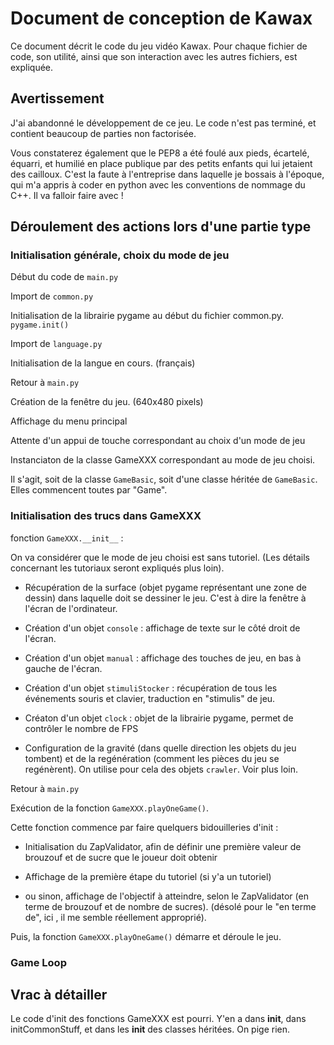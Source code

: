 # Document de conception de Kawax #

Ce document décrit le code du jeu vidéo Kawax. Pour chaque fichier de code, son utilité, ainsi que son interaction avec les autres fichiers, est expliquée.


## Avertissement ##

J'ai abandonné le développement de ce jeu. Le code n'est pas terminé, et contient beaucoup de parties non factorisée.

Vous constaterez également que le PEP8 a été foulé aux pieds, écartelé, équarri, et humilié en place publique par des petits enfants qui lui jetaient des cailloux. C'est la faute à l'entreprise dans laquelle je bossais à l'époque, qui m'a appris à coder en python avec les conventions de nommage du C++. Il va falloir faire avec !


## Déroulement des actions lors d'une partie type ##

### Initialisation générale, choix du mode de jeu ###

Début du code de `main.py`

Import de `common.py`

Initialisation de la librairie pygame au début du fichier common.py. `pygame.init()`

Import de `language.py`

Initialisation de la langue en cours. (français)

Retour à `main.py`

Création de la fenêtre du jeu. (640x480 pixels)

Affichage du menu principal

Attente d'un appui de touche correspondant au choix d'un mode de jeu

Instanciaton de la classe GameXXX correspondant au mode de jeu choisi.

Il s'agit, soit de la classe `GameBasic`, soit d'une classe héritée de `GameBasic`. Elles commencent toutes par "Game".

### Initialisation des trucs dans GameXXX ###

fonction `GameXXX.__init__` :

On va considérer que le mode de jeu choisi est sans tutoriel. (Les détails concernant les tutoriaux seront expliqués plus loin).

 - Récupération de la surface (objet pygame représentant une zone de dessin) dans laquelle doit se dessiner le jeu. C'est à dire la fenêtre à l'écran de l'ordinateur.

 - Création d'un objet `console` : affichage de texte sur le côté droit de l'écran.

 - Création d'un objet `manual` : affichage des touches de jeu, en bas à gauche de l'écran.

 - Création d'un objet `stimuliStocker` : récupération de tous les événements souris et clavier, traduction en "stimulis" de jeu.

 - Créaton d'un objet `clock` : objet de la librairie pygame, permet de contrôler le nombre de FPS

 - Configuration de la gravité (dans quelle direction les objets du jeu tombent) et de la regénération (comment les pièces du jeu se regénèrent). On utilise pour cela des objets `crawler`. Voir plus loin.



Retour à `main.py`

Exécution de la fonction `GameXXX.playOneGame()`.

Cette fonction commence par faire quelquers bidouilleries d'init :

 - Initialisation du ZapValidator, afin de définir une première valeur de brouzouf et de sucre que le joueur doit obtenir

 - Affichage de la première étape du tutoriel (si y'a un tutoriel)

 - ou sinon, affichage de l'objectif à atteindre, selon le ZapValidator (en terme de brouzouf et de nombre de sucres). (désolé pour le "en terme de", ici , il me semble réellement approprié).

Puis, la fonction `GameXXX.playOneGame()` démarre et déroule le jeu.

### Game Loop ###

## Vrac à détailler ##

Le code d'init des fonctions GameXXX est pourri. Y'en a dans __init__, dans initCommonStuff, et dans les __init__ des classes héritées. On pige rien.